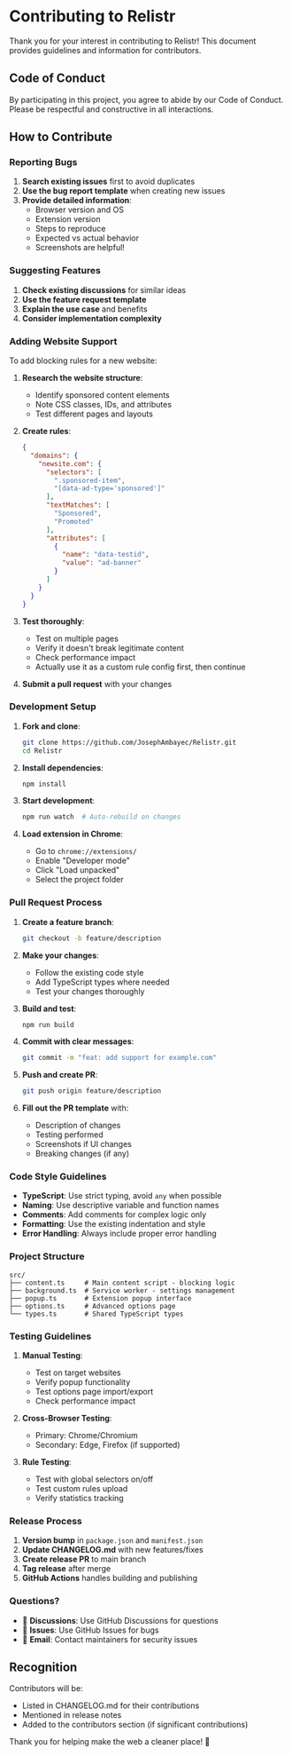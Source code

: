 # Contributing to Relistr

Thank you for your interest in contributing to Relistr! This document provides guidelines and information for contributors.

## Code of Conduct

By participating in this project, you agree to abide by our Code of Conduct. Please be respectful and constructive in all interactions.

## How to Contribute

### Reporting Bugs

1. **Search existing issues** first to avoid duplicates
2. **Use the bug report template** when creating new issues
3. **Provide detailed information**:
   - Browser version and OS
   - Extension version
   - Steps to reproduce
   - Expected vs actual behavior
   - Screenshots are helpful!

### Suggesting Features

1. **Check existing discussions** for similar ideas
2. **Use the feature request template**
3. **Explain the use case** and benefits
4. **Consider implementation complexity**

### Adding Website Support

To add blocking rules for a new website:

1. **Research the website structure**:
   - Identify sponsored content elements
   - Note CSS classes, IDs, and attributes
   - Test different pages and layouts

2. **Create rules**:
   ```json
   {
     "domains": {
       "newsite.com": {
         "selectors": [
           ".sponsored-item",
           "[data-ad-type='sponsored']"
         ],
         "textMatches": [
           "Sponsored",
           "Promoted"
         ],
         "attributes": [
           {
             "name": "data-testid",
             "value": "ad-banner"
           }
         ]
       }
     }
   }
   ```

3. **Test thoroughly**:
   - Test on multiple pages
   - Verify it doesn't break legitimate content
   - Check performance impact
   - Actually use it as a custom rule config first, then continue

4. **Submit a pull request** with your changes

### Development Setup

1. **Fork and clone**:
   ```bash
   git clone https://github.com/JosephAmbayec/Relistr.git
   cd Relistr
   ```

2. **Install dependencies**:
   ```bash
   npm install
   ```

3. **Start development**:
   ```bash
   npm run watch  # Auto-rebuild on changes
   ```

4. **Load extension in Chrome**:
   - Go to `chrome://extensions/`
   - Enable "Developer mode"
   - Click "Load unpacked"
   - Select the project folder

### Pull Request Process

1. **Create a feature branch**:
   ```bash
   git checkout -b feature/description
   ```

2. **Make your changes**:
   - Follow the existing code style
   - Add TypeScript types where needed
   - Test your changes thoroughly

3. **Build and test**:
   ```bash
   npm run build
   ```

4. **Commit with clear messages**:
   ```bash
   git commit -m "feat: add support for example.com"
   ```

5. **Push and create PR**:
   ```bash
   git push origin feature/description
   ```

6. **Fill out the PR template** with:
   - Description of changes
   - Testing performed
   - Screenshots if UI changes
   - Breaking changes (if any)

### Code Style Guidelines

- **TypeScript**: Use strict typing, avoid `any` when possible
- **Naming**: Use descriptive variable and function names
- **Comments**: Add comments for complex logic only
- **Formatting**: Use the existing indentation and style
- **Error Handling**: Always include proper error handling

### Project Structure

```
src/
├── content.ts     # Main content script - blocking logic
├── background.ts  # Service worker - settings management
├── popup.ts       # Extension popup interface
├── options.ts     # Advanced options page
└── types.ts       # Shared TypeScript types
```

### Testing Guidelines

1. **Manual Testing**:
   - Test on target websites
   - Verify popup functionality
   - Test options page import/export
   - Check performance impact

2. **Cross-Browser Testing**:
   - Primary: Chrome/Chromium
   - Secondary: Edge, Firefox (if supported)

3. **Rule Testing**:
   - Test with global selectors on/off
   - Test custom rules upload
   - Verify statistics tracking

### Release Process

1. **Version bump** in `package.json` and `manifest.json`
2. **Update CHANGELOG.md** with new features/fixes
3. **Create release PR** to main branch
4. **Tag release** after merge
5. **GitHub Actions** handles building and publishing

### Questions?

- 💬 **Discussions**: Use GitHub Discussions for questions
- 🐛 **Issues**: Use GitHub Issues for bugs
- 📧 **Email**: Contact maintainers for security issues

## Recognition

Contributors will be:
- Listed in CHANGELOG.md for their contributions
- Mentioned in release notes
- Added to the contributors section (if significant contributions)

Thank you for helping make the web a cleaner place! 🎉